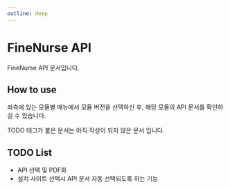 ```yaml
---
outline: deep
---
```


# FineNurse API

FineNurse API 문서입니다.

## How to use

좌측에 있는 모듈별 매뉴에서 모듈 버전을 선택하신 후, 해당 모듈의 API 문서를 확인하실 수 있습니다.

TODO 테그가 붙은 문서는 아직 작성이 되지 않은 문서 입니다.

## TODO List

- API 선택 및 PDF화
- 설치 사이트 선택시 API 문서 자동 선택되도록 하는 기능
